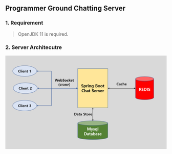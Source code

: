 ## Programmer Ground Chatting Server

### 1. Requirement

> OpenJDK 11 is required.

### 2. Server Architecutre

![server architecture](docs/server_architecture.png)
